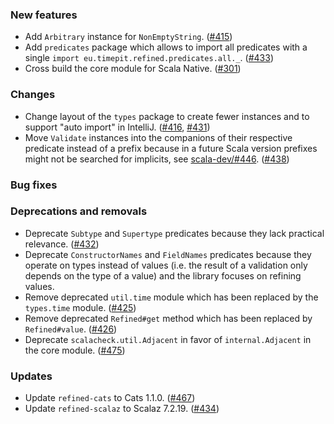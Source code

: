 ### New features

* Add `Arbitrary` instance for `NonEmptyString`. ([#415][#415])
* Add `predicates` package which allows to import all predicates
  with a single `import eu.timepit.refined.predicates.all._`.
  ([#433][#433])
* Cross build the core module for Scala Native. ([#301][#301])

### Changes

* Change layout of the `types` package to create fewer instances and to
  support "auto import" in IntelliJ. ([#416][#416], [#431][#431]) 
* Move `Validate` instances into the companions of their respective
  predicate instead of a prefix because in a future Scala version
  prefixes might not be searched for implicits, see
  [scala-dev/#446][scala-dev/#446]. ([#438][#438])

### Bug fixes

### Deprecations and removals

* Deprecate `Subtype` and `Supertype` predicates because they lack
  practical relevance. ([#432][#432])
* Deprecate `ConstructorNames` and `FieldNames` predicates because they
  operate on types instead of values (i.e. the result of a validation
  only depends on the type of a value) and the library focuses on
  refining values.
* Remove deprecated `util.time` module which has been replaced by
  the `types.time` module. ([#425][#425])
* Remove deprecated `Refined#get` method which has been replaced by
  `Refined#value`. ([#426][#426])
* Deprecate `scalacheck.util.Adjacent` in favor of `internal.Adjacent`
  in the core module. ([#475][#475])

### Updates

* Update `refined-cats` to Cats 1.1.0. ([#467][#467])
* Update `refined-scalaz` to Scalaz 7.2.19. ([#434][#434])

[#301]: https://github.com/fthomas/refined/pull/301
[#415]: https://github.com/fthomas/refined/pull/415
[#416]: https://github.com/fthomas/refined/issues/416
[#425]: https://github.com/fthomas/refined/pull/425
[#426]: https://github.com/fthomas/refined/pull/426
[#431]: https://github.com/fthomas/refined/pull/431
[#432]: https://github.com/fthomas/refined/pull/432
[#433]: https://github.com/fthomas/refined/pull/433
[#434]: https://github.com/fthomas/refined/pull/434
[#438]: https://github.com/fthomas/refined/pull/438
[#467]: https://github.com/fthomas/refined/pull/467
[#475]: https://github.com/fthomas/refined/pull/475
[scala-dev/#446]: https://github.com/scala/scala-dev/issues/446
